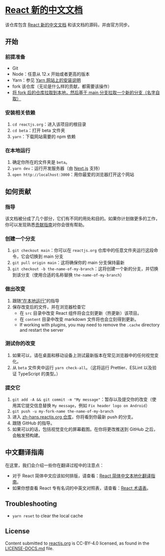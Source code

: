 # [React 新的中文文档](https://beta.react.jscn.org/)

该仓库包含 [React 新的中文文档](https://beta.react.jscn.org/) 和该文档的源码，并由官方同步。

## 开始

### 前提准备

- Git
- Node：任意从 12.x 开始或者更高的版本
- Yarn：参见 [Yarn 网站上的安装说明](https://yarnpkg.com/lang/en/docs/install/)
- fork 该仓库（无论是什么样的贡献，都需要该操作）
- [将 fork 后的仓库拉取到本地，然后基于 main 分支拉取一个新的分支（名字自取）](#创建一个分支)

### 安装相关依赖

1. `cd reactjs.org`：进入该项目的根目录
2. `cd beta`：打开 beta 文件夹
3. `yarn`：下载网站需要的 npm 依赖

### 在本地运行

1. 确定你所在的文件夹是 `beta`。
2. `yarn dev`：运行开发服务器（由 [Next.js](https://nextjs.org/) 支持）
3. `open http://localhost:3000`：用你最爱的浏览器打开这个网站

## 如何贡献

### 指导

该文档被分成了几个部分，它们有不同的用处和目的。如果你计划做更多的工作，你可以发现熟悉[贡献指南](https://github.com/reactjs/zh-hans.reactjs.org/blob/main/CONTRIBUTING.md)对你会很有帮助。

### 创建一个分支

1. `git checkout main`：你可以在 `reactjs.org` 仓库中的任意文件夹运行这段命令，它会切换到 main 分支
2. `git pull origin main`：这将确保你的 main 分支保持最新
3. `git checkout -b the-name-of-my-branch`：这将创建一个新的分支，并切换到该分支（使用合适的名称替换 `the-name-of-my-branch`）

### 做出改变

1. 跟随[“在本地运行”](#在本地运行)的指导
2. 保存改变后的文件，并在浏览器检查它
   - 在 `src` 目录中改变 React 组件将会立刻更新（热更新）该项目。
   - 在 `content` 目录中改变 markdown 文件将也会立刻得到更新。
   - If working with plugins, you may need to remove the `.cache` directory and restart the server

### 测试你的改变

1. 如果可以，请在桌面和移动设备上测试最新版本在常见浏览器中的任何视觉变化。
2. 从 `beta` 文件夹中运行 `yarn check-all`。（这将运行 Prettier、ESLint 以及验证 TypeScript 的类型。）

### 提交它

1. `git add -A && git commit -m "My message"`：暂存以及提交你的改变（使用其它提交信息替换 `My message`，例如 `Fix header logo on Android`）
2. `git push -u my-fork-name the-name-of-my-branch`
3. 进入 [zh-hans.reactjs.org 仓库](https://github.com/reactjs/zh-hans.reactjs.org)，你将看到你最新 push 的分支。
4. 跟随 GitHub 的指导。
5. 如果可以的话，包括视觉变化的屏幕截图。在你将更改推送到 GitHub 之后，会触发预构建。

## 中文翻译指南

在这里，我们会介绍一些你在翻译过程中的注意点：

- 对于 React 简体中文应该如何排版，请查看：[React 简体中文本地化翻译指南](https://github.com/reactjs/zh-hans.reactjs.org/wiki/React-%E4%B8%AD%E6%96%87%E6%96%87%E6%A1%A3%E8%AF%91%E6%96%87%E6%8E%92%E7%89%88%E6%8C%87%E5%8D%97)。
- 如果你想查看 React 专有名词的中英文对照表，请查看：[React 术语表](https://github.com/reactjs/zh-hans.reactjs.org/issues/2)。

## Troubleshooting

- `yarn reset` to clear the local cache

## License

Content submitted to [reactjs.org](https://reactjs.org/) is CC-BY-4.0 licensed, as found in the [LICENSE-DOCS.md](https://github.com/open-source-explorer/reactjs.org/blob/master/LICENSE-DOCS.md) file.
